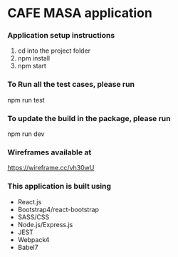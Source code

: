 # CAFE MASA application

### Application setup instructions
1. cd into the project folder
2. npm install
3. npm start

### To Run all the test cases, please run
npm run test

### To update the build in the package, please run
npm run dev

### Wireframes available at 
https://wireframe.cc/vh30wU

### This application is built using
- React.js
- Bootstrap4/react-bootstrap
- SASS/CSS
- Node.js/Express.js
- JEST
- Webpack4
- Babel7
